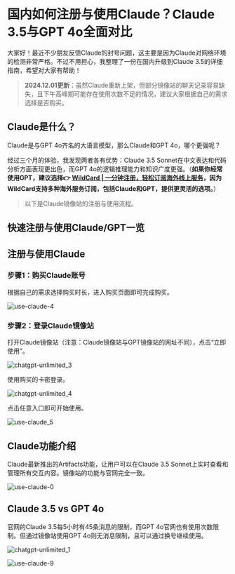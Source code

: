 # 国内如何注册与使用Claude？Claude 3.5与GPT 4o全面对比

大家好！最近不少朋友反馈Claude的封号问题，这主要是因为Claude对网络环境的检测非常严格。不过不用担心，我整理了一份在国内升级到Claude 3.5的详细指南，希望对大家有帮助！

> **2024.12.01更新**：虽然Claude重新上架，但部分镜像站的聊天记录容易缺失，且下午高峰期可能存在使用次数不足的情况，建议大家根据自己的需求选择是否购买。

## Claude是什么？

Claude是与GPT 4o齐名的大语言模型，那么Claude和GPT 4o，哪个更强呢？

经过三个月的体验，我发现两者各有优势：Claude 3.5 Sonnet在中文表达和代码分析方面表现更出色，而GPT 4o的逻辑推理能力和知识广度更强。（**如果你经常使用GPT，建议选择👉 [WildCard | 一分钟注册，轻松订阅海外线上服务](https://bbtdd.com/WildCard)，因为WildCard支持多种海外服务订阅，包括Claude和GPT，提供更灵活的选项。**）

> 以下是Claude镜像站的注册与使用流程。

## 快速注册与使用Claude/GPT一览

## 注册与使用Claude

### 步骤1：购买Claude账号

根据自己的需求选择购买时长，进入购买页面即可完成购买。

![use-claude-4](https://bbtdd.com/img/17634910.webp)

### 步骤2：登录Claude镜像站

打开Claude镜像站（注意：Claude镜像站与GPT镜像站的网址不同），点击“立即使用”。

![chatgpt-unlimited_3](https://bbtdd.com/img/817104310.webp)

使用购买的卡密登录。

![chatgpt-unlimited_4](https://bbtdd.com/img/2066242016428.webp)

点击任意入口即可开始使用。

![use-claude_5](https://bbtdd.com/img/96694528093042.webp)

## Claude功能介绍

Claude最新推出的Artifacts功能，让用户可以在Claude 3.5 Sonnet上实时查看和管理所有交互内容。镜像站的功能与官网完全一致。

![use-claude-0](https://bbtdd.com/img/470739152532.webp)

## Claude 3.5 vs GPT 4o

官网的Claude 3.5每5小时有45条消息的限制，而GPT 4o官网也有使用次数限制。但通过镜像站使用GPT 4o则无消息限制，且可以通过换号继续使用。

![chatgpt-unlimited_1](https://bbtdd.com/img/5078091444246540.webp)

![use-claude-9](https://bbtdd.com/img/9609793047643578.webp)